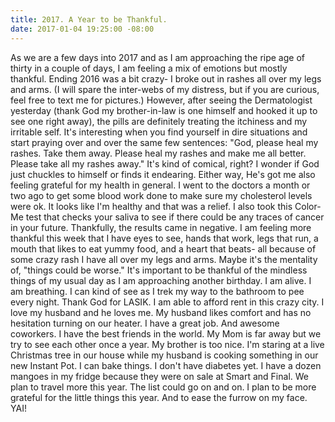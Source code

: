 ```yaml
---
title: 2017. A Year to be Thankful.
date: 2017-01-04 19:25:00 -08:00
---
```


As we are a few days into 2017 and as I am approaching the ripe age of thirty in a couple of days, I am feeling a mix of emotions but mostly thankful. Ending 2016 was a bit crazy- I broke out in rashes all over my legs and arms. (I will spare the inter-webs of my distress, but if you are curious, feel free to text me for pictures.) However, after seeing the Dermatologist yesterday (thank God my brother-in-law is one himself and hooked it up to see one right away), the pills are definitely treating the itchiness and my irritable self. It's interesting when you find yourself in dire situations and start praying over and over the same few sentences: "God, please heal my rashes. Take them away. Please heal my rashes and make me all better. Please take all my rashes away." It's kind of comical, right? I wonder if God just chuckles to himself or finds it endearing. Either way, He's got me also feeling grateful for my health in general. 
I went to the doctors a month or two ago to get some blood work done to make sure my cholesterol levels were ok. It looks like I'm healthy and that was a relief. I also took this Color-Me test that checks your saliva to see if there could be any traces of cancer in your future. Thankfully, the results came in negative. I am feeling more thankful this week that I have eyes to see, hands that work, legs that run, a mouth that likes to eat yummy food, and a heart that beats- all because of some crazy rash I have all over my legs and arms. Maybe it's the mentality of, "things could be worse." 
It's important to be thankful of the mindless things of my usual day as I am approaching another birthday. I am alive. I am breathing. I can kind of see as I trek my way to the bathroom to pee every night. Thank God for LASIK. I am able to afford rent in this crazy city. I love my husband and he loves me. My husband likes comfort and has no hesitation turning on our heater. I have a great job. And awesome coworkers. I have the best friends in the world. My Mom is far away but we try to see each other once a year. My brother is too nice. I'm staring at a live Christmas tree in our house while my husband is cooking something in our new Instant Pot. I can bake things. I don't have diabetes yet. I have a dozen mangoes in my fridge because they were on sale at Smart and Final. We plan to travel more this year. The list could go on and on. I plan to be more grateful for the little things this year. And to ease the furrow on my face. YAI!